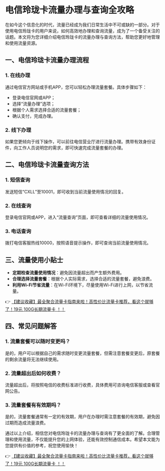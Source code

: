 # 电信玲珑卡流量办理与查询全攻略

在如今这个信息化的时代，流量已经成为我们日常生活中不可或缺的一部分。对于使用电信玲珑卡的用户来说，如何高效地办理和查询流量，成为了一个备受关注的话题。本文将为您详细介绍电信玲珑卡的流量办理与查询方法，帮助您更好地管理和使用流量资源。

## 一、电信玲珑卡流量办理流程

### 1. 在线办理
通过电信官方网站或手机APP，您可以轻松办理流量套餐。具体步骤如下：
- 登录电信官网或APP；
- 选择“流量办理”选项；
- 根据个人需求选择合适的流量套餐；
- 确认支付，完成办理。

### 2. 线下办理
如果您更倾向于线下操作，可以前往电信营业厅进行流量办理。携带有效身份证件，向工作人员说明您的需求，即可快速完成流量套餐的办理。

## 二、电信玲珑卡流量查询方法

### 1. 短信查询
发送短信“CXLL”至10001，即可收到当前流量使用情况的回复。

### 2. 在线查询
登录电信官网或APP，进入“流量查询”页面，即可查看详细的流量使用情况。

### 3. 电话查询
拨打电信客服热线10000，按照语音提示操作，即可查询当前流量使用情况。

## 三、流量使用小贴士

- **定期检查流量使用情况**：避免因流量超出而产生额外费用。
- **合理选择流量套餐**：根据个人实际需求，选择合适的流量套餐，避免浪费。
- **利用Wi-Fi节省流量**：在Wi-Fi环境下，尽量使用Wi-Fi进行上网，以节省流量。

👉 [【建议收藏】最全聚合流量卡指南来啦！高性价比流量卡推荐，看这个就够了！19元 100G长期流量卡 ！！](https://bit.ly/Liuliangka)

## 四、常见问题解答

### 1. 流量套餐可以随时变更吗？
是的，用户可以根据自己的需求随时变更流量套餐，但需注意套餐变更后，原套餐的剩余流量将无法继续使用。

### 2. 流量超出后如何收费？
流量超出后，将按照电信的收费标准进行收费，具体费用可咨询电信客服或查看官网公告。

### 3. 流量套餐有有效期吗？
是的，流量套餐通常有一定的有效期，用户在办理时需注意套餐的有效期，避免因过期而造成流量浪费。

通过以上介绍，相信您对电信玲珑卡的流量办理与查询有了更全面的了解。合理管理和使用流量，不仅能提升您的上网体验，还能有效控制通信成本。希望本文能为您提供有价值的参考，祝您使用愉快！

👉 [【建议收藏】最全聚合流量卡指南来啦！高性价比流量卡推荐，看这个就够了！19元 100G长期流量卡 ！！](https://bit.ly/Liuliangka)